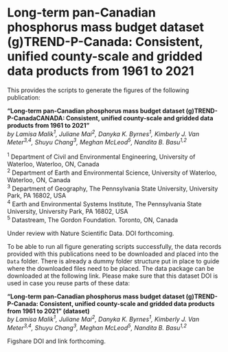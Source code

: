 # Long-term pan-Canadian phosphorus mass budget dataset (g)TREND-P-Canada: Consistent, unified county-scale and gridded data products from 1961 to 2021

This provides the scripts to generate the figures of the following publication:

**“Long-term pan-Canadian phosphorus mass budget dataset (g)TREND-P-CanadaCANADA: Consistent, unified county-scale and gridded data products from 1961 to 2021”**<br>
_by Lamisa Malik<sup>1</sup>, Juliane Mai<sup>2</sup>, Danyka K. Byrnes<sup>1</sup>, Kimberly J. Van Meter<sup>3,4</sup>, Shuyu Chang<sup>3</sup>, Meghan McLeod<sup>5</sup>, Nandita B. Basu<sup>1,2</sup>_

<sup>1</sup> Department of Civil and Environmental Engineering, University of Waterloo, Waterloo, ON, Canada <br>
<sup>2</sup> Department of Earth and Environmental Science, University of Waterloo, Waterloo, ON, Canada <br>
<sup>3</sup> Department of Geography, The Pennsylvania State University, University Park, PA 16802, USA <br>
<sup>4</sup> Earth and Environmental Systems Institute, The Pennsylvania State University, University Park, PA 16802, USA <br>
<sup>5</sup> Datastream, The Gordon Foundation. Toronto, ON, Canada <br>

Under review with Nature Scientific Data. DOI forthcoming.

To be able to run all figure generating scripts successfully, the data records provided with this publications need to be downloaded and placed into the `Data` folder. There is already a dummy folder structure put in place to guide where the downloaded files need to be placed. The data package can be downloaded at the following link. Please make sure that this dataset DOI is used in case you reuse parts of these data:

**“Long-term pan-Canadian phosphorus mass budget dataset (g)TREND-P-Canada: Consistent, unified county-scale and gridded data products from 1961 to 2021” (dataset)**<br>
_by Lamisa Malik<sup>1</sup>, Juliane Mai<sup>2</sup>, Danyka K. Byrnes<sup>1</sup>, Kimberly J. Van Meter<sup>3,4</sup>, Shuyu Chang<sup>3</sup>, Meghan McLeod<sup>5</sup>, Nandita B. Basu<sup>1,2</sup>_

Figshare DOI and link forthcoming.

